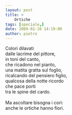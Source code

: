 ```yaml
---
layout: post
title: >
    Ortiche
tags: [speciale,]
date: 2009-02-16 14:19:00
author: pietro
---
```

Colori dilavati<br/>dalle lacrime del pittore,<br/>in toni del canto,<br/>che ricadono nel pianto,<br/>una matita gratta sul foglio,<br/>ricalcando del pensiero figlio,<br/>qualcosa della notte ricordo<br/>che pace porti<br/>tra le spine del cardo.<br/><br/>Ma ascoltare bisogna i cori:<br/>anche le ortiche hanno fiori.
